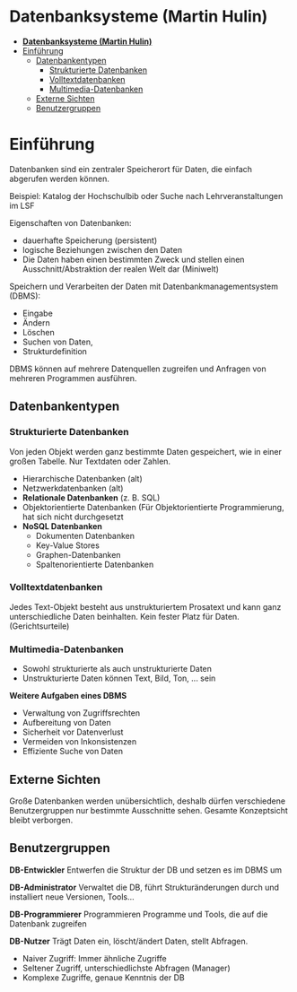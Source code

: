# **Datenbanksysteme (Martin Hulin)**


- [**Datenbanksysteme (Martin Hulin)**](#datenbanksysteme-martin-hulin)
- [Einführung](#einführung)
  - [Datenbankentypen](#datenbankentypen)
    - [Strukturierte Datenbanken](#strukturierte-datenbanken)
    - [Volltextdatenbanken](#volltextdatenbanken)
    - [Multimedia-Datenbanken](#multimedia-datenbanken)
  - [Externe Sichten](#externe-sichten)
  - [Benutzergruppen](#benutzergruppen)
# Einführung

Datenbanken sind ein zentraler Speicherort für Daten, die einfach abgerufen werden können. 

Beispiel: Katalog der Hochschulbib oder Suche nach Lehrveranstaltungen im LSF

Eigenschaften von Datenbanken:
- dauerhafte Speicherung (persistent)
- logische Beziehungen zwischen den Daten
- Die Daten haben einen bestimmten Zweck und stellen einen Ausschnitt/Abstraktion der realen Welt dar (Miniwelt)

Speichern und Verarbeiten der Daten mit Datenbankmanagementsystem (DBMS):
- Eingabe
- Ändern
- Löschen
- Suchen von Daten,
- Strukturdefinition

DBMS können auf mehrere Datenquellen zugreifen und Anfragen von mehreren Programmen ausführen.

## Datenbankentypen

### Strukturierte Datenbanken
Von jeden Objekt werden ganz bestimmte Daten gespeichert, wie in einer großen Tabelle. Nur Textdaten oder Zahlen.
- Hierarchische Datenbanken (alt)
- Netzwerkdatenbanken (alt)
- **Relationale Datenbanken** (z. B. SQL)
- Objektorientierte Datenbanken (Für Objektorientierte Programmierung, hat sich nicht durchgesetzt
- **NoSQL Datenbanken**
  - Dokumenten Datenbanken
  - Key-Value Stores
  - Graphen-Datenbanken
  - Spaltenorientierte Datenbanken

### Volltextdatenbanken
Jedes Text-Objekt besteht aus unstrukturiertem Prosatext und kann ganz unterschiedliche Daten beinhalten. Kein fester Platz für Daten. (Gerichtsurteile)

### Multimedia-Datenbanken
- Sowohl strukturierte als auch unstrukturierte Daten
- Unstrukturierte Daten können Text, Bild, Ton, ... sein

**Weitere Aufgaben eines DBMS**
- Verwaltung von Zugriffsrechten
- Aufbereitung von Daten
- Sicherheit vor Datenverlust
- Vermeiden von Inkonsistenzen
- Effiziente Suche von Daten

## Externe Sichten
Große Datenbanken werden unübersichtlich, deshalb dürfen verschiedene Benutzergruppen nur bestimmte Ausschnitte sehen. Gesamte Konzeptsicht bleibt verborgen.

## Benutzergruppen
**DB-Entwickler**
Entwerfen die Struktur der DB und setzen es im DBMS um

**DB-Administrator**
Verwaltet die DB, führt Strukturänderungen durch und installiert neue Versionen, Tools...

**DB-Programmierer**
Programmieren Programme und Tools, die auf die Datenbank zugreifen

**DB-Nutzer**
Trägt Daten ein, löscht/ändert Daten, stellt Abfragen.
- Naiver Zugriff: Immer ähnliche Zugriffe
- Seltener Zugriff, unterschiedlichste Abfragen (Manager)
- Komplexe Zugriffe, genaue Kenntnis der DB



